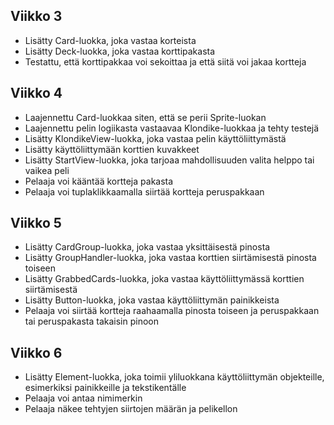 ## Viikko 3

- Lisätty Card-luokka, joka vastaa korteista
- Lisätty Deck-luokka, joka vastaa korttipakasta
- Testattu, että korttipakkaa voi sekoittaa ja että siitä voi jakaa kortteja


## Viikko 4

- Laajennettu Card-luokkaa siten, että se perii Sprite-luokan
- Laajennettu pelin logiikasta vastaavaa Klondike-luokkaa ja tehty testejä
- Lisätty KlondikeView-luokka, joka vastaa pelin käyttöliittymästä
- Lisätty käyttöliittymään korttien kuvakkeet
- Lisätty StartView-luokka, joka tarjoaa mahdollisuuden valita helppo tai vaikea peli
- Pelaaja voi kääntää kortteja pakasta
- Pelaaja voi tuplaklikkaamalla siirtää kortteja peruspakkaan

## Viikko 5
- Lisätty CardGroup-luokka, joka vastaa yksittäisestä pinosta
- Lisätty GroupHandler-luokka, joka vastaa korttien siirtämisestä pinosta toiseen
- Lisätty GrabbedCards-luokka, joka vastaa käyttöliittymässä korttien siirtämisestä
- Lisätty Button-luokka, joka vastaa käyttöliittymän painikkeista
- Pelaaja voi siirtää kortteja raahaamalla pinosta toiseen ja peruspakkaan tai peruspakasta takaisin pinoon

## Viikko 6
- Lisätty Element-luokka, joka toimii yliluokkana käyttöliittymän objekteille, esimerkiksi painikkeille ja tekstikentälle
- Pelaaja voi antaa nimimerkin
- Pelaaja näkee tehtyjen siirtojen määrän ja pelikellon